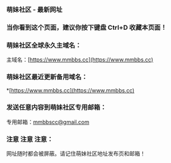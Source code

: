 ### 萌妹社区 - 最新网址

### 当你看到这个页面，建议你按下键盘 Ctrl+D 收藏本页面！ 

### 萌妹社区全球永久主域名：
主域名：[https://www.mmbbs.cc](https://www.mmbbs.cc)  

### 萌妹社区最近更新备用域名：
*[https://www.mmbbs.cc](https://www.mmbbs.cc)  

### 发送任意内容到萌妹社区专用邮箱：
专用邮箱：mmbbscc@gmail.com 

### 注意 注意 注意：
网址随时都会被屏蔽。请记住萌妹社区地址发布页和邮箱！






















